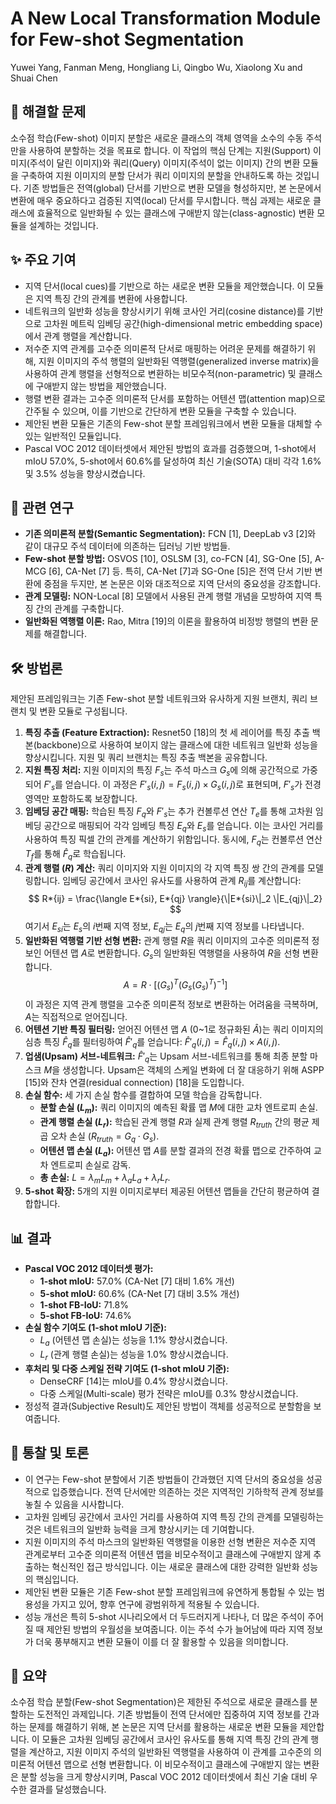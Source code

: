 # A New Local Transformation Module for Few-shot Segmentation

Yuwei Yang, Fanman Meng, Hongliang Li, Qingbo Wu, Xiaolong Xu and Shuai Chen

## 🧩 해결할 문제

소수점 학습(Few-shot) 이미지 분할은 새로운 클래스의 객체 영역을 소수의 수동 주석만을 사용하여 분할하는 것을 목표로 합니다. 이 작업의 핵심 단계는 지원(Support) 이미지(주석이 달린 이미지)와 쿼리(Query) 이미지(주석이 없는 이미지) 간의 변환 모듈을 구축하여 지원 이미지의 분할 단서가 쿼리 이미지의 분할을 안내하도록 하는 것입니다. 기존 방법들은 전역(global) 단서를 기반으로 변환 모델을 형성하지만, 본 논문에서 변환에 매우 중요하다고 검증된 지역(local) 단서를 무시합니다. 핵심 과제는 새로운 클래스에 효율적으로 일반화될 수 있는 클래스에 구애받지 않는(class-agnostic) 변환 모듈을 설계하는 것입니다.

## ✨ 주요 기여

- 지역 단서(local cues)를 기반으로 하는 새로운 변환 모듈을 제안했습니다. 이 모듈은 지역 특징 간의 관계를 변환에 사용합니다.
- 네트워크의 일반화 성능을 향상시키기 위해 코사인 거리(cosine distance)를 기반으로 고차원 메트릭 임베딩 공간(high-dimensional metric embedding space)에서 관계 행렬을 계산합니다.
- 저수준 지역 관계를 고수준 의미론적 단서로 매핑하는 어려운 문제를 해결하기 위해, 지원 이미지의 주석 행렬의 일반화된 역행렬(generalized inverse matrix)을 사용하여 관계 행렬을 선형적으로 변환하는 비모수적(non-parametric) 및 클래스에 구애받지 않는 방법을 제안했습니다.
- 행렬 변환 결과는 고수준 의미론적 단서를 포함하는 어텐션 맵(attention map)으로 간주될 수 있으며, 이를 기반으로 간단하게 변환 모듈을 구축할 수 있습니다.
- 제안된 변환 모듈은 기존의 Few-shot 분할 프레임워크에서 변환 모듈을 대체할 수 있는 일반적인 모듈입니다.
- Pascal VOC 2012 데이터셋에서 제안된 방법의 효과를 검증했으며, 1-shot에서 mIoU 57.0%, 5-shot에서 60.6%를 달성하여 최신 기술(SOTA) 대비 각각 1.6% 및 3.5% 성능을 향상시켰습니다.

## 📎 관련 연구

- **기존 의미론적 분할(Semantic Segmentation):** FCN [1], DeepLab v3 [2]와 같이 대규모 주석 데이터에 의존하는 딥러닝 기반 방법들.
- **Few-shot 분할 방법:** OSVOS [10], OSLSM [3], co-FCN [4], SG-One [5], A-MCG [6], CA-Net [7] 등. 특히, CA-Net [7]과 SG-One [5]은 전역 단서 기반 변환에 중점을 두지만, 본 논문은 이와 대조적으로 지역 단서의 중요성을 강조합니다.
- **관계 모델링:** NON-Local [8] 모델에서 사용된 관계 행렬 개념을 모방하여 지역 특징 간의 관계를 구축합니다.
- **일반화된 역행렬 이론:** Rao, Mitra [19]의 이론을 활용하여 비정방 행렬의 변환 문제를 해결합니다.

## 🛠️ 방법론

제안된 프레임워크는 기존 Few-shot 분할 네트워크와 유사하게 지원 브랜치, 쿼리 브랜치 및 변환 모듈로 구성됩니다.

1. **특징 추출 (Feature Extraction):** Resnet50 [18]의 첫 세 레이어를 특징 추출 백본(backbone)으로 사용하여 보이지 않는 클래스에 대한 네트워크 일반화 성능을 향상시킵니다. 지원 및 쿼리 브랜치는 특징 추출 백본을 공유합니다.
2. **지원 특징 처리:** 지원 이미지의 특징 $F_s$는 주석 마스크 $G_s$에 의해 공간적으로 가중되어 $F'_s$를 얻습니다. 이 과정은 $F'_s(i,j) = F_s(i,j) \times G_s(i,j)$로 표현되며, $F'_s$가 전경 영역만 포함하도록 보장합니다.
3. **임베딩 공간 매핑:** 학습된 특징 $F_q$와 $F'_s$는 추가 컨볼루션 연산 $T_e$를 통해 고차원 임베딩 공간으로 매핑되어 각각 임베딩 특징 $E_q$와 $E_s$를 얻습니다. 이는 코사인 거리를 사용하여 특징 픽셀 간의 관계를 계산하기 위함입니다. 동시에, $F_q$는 컨볼루션 연산 $T_f$를 통해 $\hat{F}_q$로 학습됩니다.
4. **관계 행렬 ($R$) 계산:** 쿼리 이미지와 지원 이미지의 각 지역 특징 쌍 간의 관계를 모델링합니다. 임베딩 공간에서 코사인 유사도를 사용하여 관계 $R_{ij}$를 계산합니다:
   $$ R*{ij} = \frac{\langle E*{si}, E*{qj} \rangle}{\|E*{si}\|_2 \|E_{qj}\|_2} $$
   여기서 $E_{si}$는 $E_s$의 $i$번째 지역 정보, $E_{qj}$는 $E_q$의 $j$번째 지역 정보를 나타냅니다.
5. **일반화된 역행렬 기반 선형 변환:** 관계 행렬 $R$을 쿼리 이미지의 고수준 의미론적 정보인 어텐션 맵 $A$로 변환합니다. $G_s$의 일반화된 역행렬을 사용하여 $R$을 선형 변환합니다.
   $$ A = R \cdot [(G_s)^T (G_s (G_s)^T)^{-1}] $$
    이 과정은 지역 관계 행렬을 고수준 의미론적 정보로 변환하는 어려움을 극복하며, $A$는 직접적으로 얻어집니다.
6. **어텐션 기반 특징 필터링:** 얻어진 어텐션 맵 $A$ (0~1로 정규화된 $\hat{A}$)는 쿼리 이미지의 심층 특징 $\hat{F}_q$를 필터링하여 $\hat{F}'_q$를 얻습니다: $\hat{F}'_q(i,j) = \hat{F}_q(i,j) \times A(i,j)$.
7. **업샘(Upsam) 서브-네트워크:** $\hat{F}'_q$는 Upsam 서브-네트워크를 통해 최종 분할 마스크 $M$을 생성합니다. Upsam은 객체의 스케일 변화에 더 잘 대응하기 위해 ASPP [15]와 잔차 연결(residual connection) [18]을 도입합니다.
8. **손실 함수:** 세 가지 손실 함수를 결합하여 모델 학습을 감독합니다.
   - **분할 손실 ($L_m$):** 쿼리 이미지의 예측된 확률 맵 $M$에 대한 교차 엔트로피 손실.
   - **관계 행렬 손실 ($L_r$):** 학습된 관계 행렬 $R$과 실제 관계 행렬 $R_{truth}$ 간의 평균 제곱 오차 손실 ($R_{truth} = G_q \cdot G_s$).
   - **어텐션 맵 손실 ($L_a$):** 어텐션 맵 $A$를 분할 결과의 전경 확률 맵으로 간주하여 교차 엔트로피 손실로 감독.
   - **총 손실:** $L = \lambda_m L_m + \lambda_a L_a + \lambda_r L_r$.
9. **5-shot 확장:** 5개의 지원 이미지로부터 제공된 어텐션 맵들을 간단히 평균하여 결합합니다.

## 📊 결과

- **Pascal VOC 2012 데이터셋 평가:**
  - **1-shot mIoU:** 57.0% (CA-Net [7] 대비 1.6% 개선)
  - **5-shot mIoU:** 60.6% (CA-Net [7] 대비 3.5% 개선)
  - **1-shot FB-IoU:** 71.8%
  - **5-shot FB-IoU:** 74.6%
- **손실 함수 기여도 (1-shot mIoU 기준):**
  - $L_a$ (어텐션 맵 손실)는 성능을 1.1% 향상시켰습니다.
  - $L_r$ (관계 행렬 손실)는 성능을 1.0% 향상시켰습니다.
- **후처리 및 다중 스케일 전략 기여도 (1-shot mIoU 기준):**
  - DenseCRF [14]는 mIoU를 0.4% 향상시켰습니다.
  - 다중 스케일(Multi-scale) 평가 전략은 mIoU를 0.3% 향상시켰습니다.
- 정성적 결과(Subjective Result)도 제안된 방법이 객체를 성공적으로 분할함을 보여줍니다.

## 🧠 통찰 및 토론

- 이 연구는 Few-shot 분할에서 기존 방법들이 간과했던 지역 단서의 중요성을 성공적으로 입증했습니다. 전역 단서에만 의존하는 것은 지역적인 기하학적 관계 정보를 놓칠 수 있음을 시사합니다.
- 고차원 임베딩 공간에서 코사인 거리를 사용하여 지역 특징 간의 관계를 모델링하는 것은 네트워크의 일반화 능력을 크게 향상시키는 데 기여합니다.
- 지원 이미지의 주석 마스크의 일반화된 역행렬을 이용한 선형 변환은 저수준 지역 관계로부터 고수준 의미론적 어텐션 맵을 비모수적이고 클래스에 구애받지 않게 추출하는 혁신적인 접근 방식입니다. 이는 새로운 클래스에 대한 강력한 일반화 성능의 핵심입니다.
- 제안된 변환 모듈은 기존 Few-shot 분할 프레임워크에 유연하게 통합될 수 있는 범용성을 가지고 있어, 향후 연구에 광범위하게 적용될 수 있습니다.
- 성능 개선은 특히 5-shot 시나리오에서 더 두드러지게 나타나, 더 많은 주석이 주어질 때 제안된 방법의 우월성을 보여줍니다. 이는 주석 수가 늘어남에 따라 지역 정보가 더욱 풍부해지고 변환 모듈이 이를 더 잘 활용할 수 있음을 의미합니다.

## 📌 요약

소수점 학습 분할(Few-shot Segmentation)은 제한된 주석으로 새로운 클래스를 분할하는 도전적인 과제입니다. 기존 방법들이 전역 단서에만 집중하여 지역 정보를 간과하는 문제를 해결하기 위해, 본 논문은 지역 단서를 활용하는 새로운 변환 모듈을 제안합니다. 이 모듈은 고차원 임베딩 공간에서 코사인 유사도를 통해 지역 특징 간의 관계 행렬을 계산하고, 지원 이미지 주석의 일반화된 역행렬을 사용하여 이 관계를 고수준의 의미론적 어텐션 맵으로 선형 변환합니다. 이 비모수적이고 클래스에 구애받지 않는 변환은 분할 성능을 크게 향상시키며, Pascal VOC 2012 데이터셋에서 최신 기술 대비 우수한 결과를 달성했습니다.
